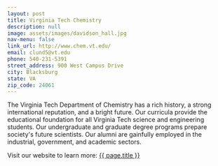 ```yaml
---
layout: post
title: Virginia Tech Chemistry  
description: null 
image: assets/images/davidson_hall.jpg 
nav-menu: false 
link_url: http://www.chem.vt.edu/
email: clund5@vt.edu
phone: 540-231-5391
street_address: 900 West Campus Drive
city: Blacksburg 
state: VA
zip_code: 24061
---
```


The Virginia Tech Department of Chemistry has a rich history, a strong international reputation, and a bright future. Our curricula provide the educational foundation for all Virginia Tech science and engineering students. Our undergraduate and graduate degree programs prepare society's future scientists. Our alumni are gainfully employed in the industrial, government, and academic sectors.

<div>		
<p>Visit our website to learn more:  <a href="{{ page.link_url }}"> {{ page.title }}</a></p>
</div>		
